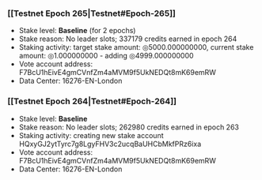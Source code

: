 ### [[Testnet Epoch 265|Testnet#Epoch-265]]
* Stake level: **Baseline** (for 2 epochs)
* Stake reason: No leader slots; 337179 credits earned in epoch 264
* Staking activity: target stake amount: ◎5000.000000000, current stake amount: ◎1.000000000 - adding ◎4999.000000000
* Vote account address: F7BcU1hEivE4gmCVnfZm4aMVM9f5UkNEDQt8mK69emRW
* Data Center: 16276-EN-London
### [[Testnet Epoch 264|Testnet#Epoch-264]]
* Stake level: **Baseline**
* Stake reason: No leader slots; 262980 credits earned in epoch 263
* Staking activity: creating new stake account HQxyGJ2ytTyrc7g8LgyFHV3c2ucqBaUHCbMkfPRz6ixa
* Vote account address: F7BcU1hEivE4gmCVnfZm4aMVM9f5UkNEDQt8mK69emRW
* Data Center: 16276-EN-London